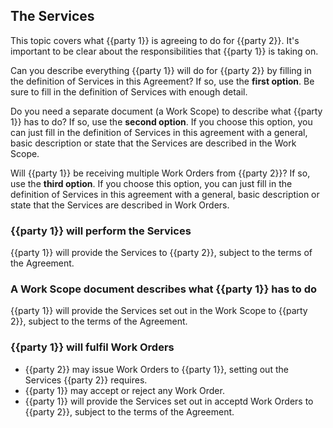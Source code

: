 ## The Services

This topic covers what {{party 1}} is agreeing to do for {{party 2}}. It's important to be clear about the responsibilities that {{party 1}} is taking on.

Can you describe everything {{party 1}} will do for {{party 2}} by filling in the definition of Services in this Agreement? If so, use the **first option**. Be sure to fill in the definition of Services with enough detail.

Do you need a separate document (a Work Scope) to describe what {{party 1}} has to do? If so, use the **second option**. If you choose this option, you can just fill in the definition of Services in this agreement with a general, basic description or state that the Services are described in the Work Scope.

Will {{party 1}} be receiving multiple Work Orders from {{party 2}}? If so, use the **third option**. If you choose this option, you can just fill in the definition of Services in this agreement with a general, basic description or state that the Services are described in Work Orders.

### {{party 1}} will perform the Services

{{party 1}} will provide the Services to {{party 2}}, subject to the terms of the Agreement.

### A Work Scope document describes what {{party 1}} has to do

{{party 1}} will provide the Services set out in the Work Scope to {{party 2}}, subject to the terms of the Agreement.

### {{party 1}} will fulfil Work Orders

- {{party 2}} may issue Work Orders to {{party 1}}, setting out the Services {{party 2}} requires.
- {{party 1}} may accept or reject any Work Order.
- {{party 1}} will provide the Services set out in acceptd Work Orders to {{party 2}}, subject to the terms of the Agreement.
